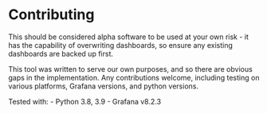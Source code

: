 # Contributing

This should be considered alpha software to be used at your own risk - it has the capability of overwriting dashboards, so ensure any existing dashboards are backed up first.

This tool was written to serve our own purposes, and so there are obvious gaps in the implementation. Any contributions welcome, including testing on various platforms, Grafana versions, and python versions.

Tested with:
    - Python 3.8, 3.9
    - Grafana v8.2.3

